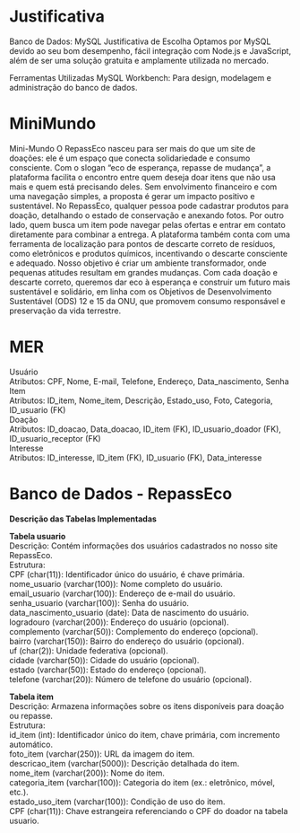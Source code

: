 # Justificativa
Banco de Dados: MySQL
Justificativa de Escolha
Optamos por MySQL devido ao seu bom desempenho, fácil integração com Node.js e JavaScript, além de ser uma solução gratuita e amplamente utilizada no mercado.

Ferramentas Utilizadas
MySQL Workbench: Para design, modelagem e administração do banco de dados.

# MiniMundo
Mini-Mundo
O RepassEco nasceu para ser mais do que um site de doações: ele é um espaço que conecta solidariedade e consumo consciente. Com o slogan “eco de esperança, repasse de mudança”, a plataforma facilita o encontro entre quem deseja doar itens que não usa mais e quem está precisando deles. Sem envolvimento financeiro e com uma navegação simples, a proposta é gerar um impacto positivo e sustentável.
No RepassEco, qualquer pessoa pode cadastrar produtos para doação, detalhando o estado de conservação e anexando fotos. Por outro lado, quem busca um item pode navegar pelas ofertas e entrar em contato diretamente para combinar a entrega. A plataforma também conta com uma ferramenta de localização para pontos de descarte correto de resíduos, como eletrônicos e produtos químicos, incentivando o descarte consciente e adequado.
Nosso objetivo é criar um ambiente transformador, onde pequenas atitudes resultam em grandes mudanças. Com cada doação e descarte correto, queremos dar eco à esperança e construir um futuro mais sustentável e solidário, em linha com os Objetivos de Desenvolvimento Sustentável (ODS) 12 e 15 da ONU, que promovem consumo responsável e preservação da vida terrestre.

# MER

Usuário  
Atributos: CPF, Nome, E-mail, Telefone, Endereço, Data_nascimento, Senha  
Item  
Atributos: ID_item, Nome_item, Descrição, Estado_uso, Foto, Categoria, ID_usuario (FK)  
Doação  
Atributos: ID_doacao, Data_doacao, ID_item (FK), ID_usuario_doador (FK), ID_usuario_receptor (FK)  
Interesse  
Atributos: ID_interesse, ID_item (FK), ID_usuario (FK), Data_interesse  

# Banco de Dados - RepassEco

**Descrição das Tabelas Implementadas**  
  
**Tabela usuario**  
Descrição: Contém informações dos usuários cadastrados no nosso site RepassEco.  
Estrutura:  
CPF (char(11)): Identificador único do usuário, é chave primária.  
nome_usuario (varchar(100)): Nome completo do usuário.  
email_usuario (varchar(100)): Endereço de e-mail do usuário.  
senha_usuario (varchar(100)): Senha do usuário.  
data_nascimento_usuario (date): Data de nascimento do usuário.  
logradouro (varchar(200)): Endereço do usuário (opcional).  
complemento (varchar(50)): Complemento do endereço (opcional).  
bairro (varchar(150)): Bairro do endereço do usuário (opcional).  
uf (char(2)): Unidade federativa (opcional).  
cidade (varchar(50)): Cidade do usuário (opcional).  
estado (varchar(50)): Estado do endereço (opcional).  
telefone (varchar(20)): Número de telefone do usuário (opcional).  
  
**Tabela item**  
Descrição: Armazena informações sobre os itens disponíveis para doação ou repasse.  
Estrutura:  
id_item (int): Identificador único do item, chave primária, com incremento automático.  
foto_item (varchar(250)): URL da imagem do item.  
descricao_item (varchar(5000)): Descrição detalhada do item.  
nome_item (varchar(200)): Nome do item.  
categoria_item (varchar(100)): Categoria do item (ex.: eletrônico, móvel, etc.).  
estado_uso_item (varchar(100)): Condição de uso do item.  
CPF (char(11)): Chave estrangeira referenciando o CPF do doador na tabela usuario.  
